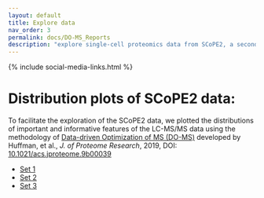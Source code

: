 ```yaml
---
layout: default
title: Explore data
nav_order: 3
permalink: docs/DO-MS_Reports
description: "explore single-cell proteomics data from SCoPE2, a second generation SCoPE-MS"
---
```

{% include social-media-links.html %}

# Distribution plots of SCoPE2 data:

To facilitate the exploration of the SCoPE2 data, we plotted the distributions of important and informative features of the LC-MS/MS data using the methodology of [Data-driven Optimization of MS (DO-MS)](https://do-ms.slavovlab.net) developed by Huffman, et al., _J. of Proteome Research_, 2019, DOI: [10.1021/acs.jproteome.9b00039](https://doi.org/10.1021/acs.jproteome.9b00039)


* [Set 1]({{site.baseurl}}docs/mass-spec/A1_glance/index.html)
* [Set 2]({{site.baseurl}}dics/mass-spec/A1_glance/index.html)
* [Set 3]({{site.baseurl}}docs/mass-spec/B2_glance/index.html)
